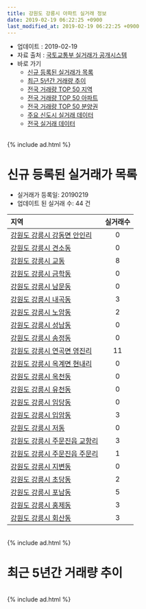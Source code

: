 ```yaml
---
title: 강원도 강릉시 아파트 실거래 정보
date: 2019-02-19 06:22:25 +0900
last_modified_at: 2019-02-19 06:22:25 +0900
---
```


* 업데이트 : 2019-02-19
* 자료 출처 : [국토교통부 실거래가 공개시스템](http://rt.molit.go.kr)
* 바로 가기
    * [신규 등록된 실거래가 목록](#신규-등록된-실거래가-목록)
    * [최근 5년간 거래량 추이](#최근-5년간-거래량-추이)
    * [전국 거래량 TOP 50 지역](https://inasie.github.io/apt-trade-info/최근-3개월-전국에서-가장-거래가-많이-발생한-지역)
    * [전국 거래량 TOP 50 아파트](https://inasie.github.io/apt-trade-info/최근-3개월-전국에서-가장-거래가-많이-발생한-아파트)
    * [전국 거래량 TOP 50 분양권](https://inasie.github.io/apt-trade-info/최근-3개월-전국에서-가장-거래가-많이-발생한-분양권)
    * [주요 신도시 실거래 데이터](https://inasie.github.io/apt-trade-info/주요-신도시)
    * [전국 실거래 데이터](https://inasie.github.io/apt-trade-info/전국)

<br>
{% include ad.html %}
<br>

# 신규 등록된 실거래가 목록
* 실거래가 등록일: 20190219
* 업데이트 된 실거래 수: 44 건


|지역|실거래수|
|:---|:---:|
|[강원도 강릉시 강동면 안인리](https://inasie.github.io/apt-trade-info/강원도-강릉시-강동면-안인리)|0|
|[강원도 강릉시 견소동](https://inasie.github.io/apt-trade-info/강원도-강릉시-견소동)|0|
|[강원도 강릉시 교동](https://inasie.github.io/apt-trade-info/강원도-강릉시-교동)|8|
|[강원도 강릉시 금학동](https://inasie.github.io/apt-trade-info/강원도-강릉시-금학동)|0|
|[강원도 강릉시 남문동](https://inasie.github.io/apt-trade-info/강원도-강릉시-남문동)|0|
|[강원도 강릉시 내곡동](https://inasie.github.io/apt-trade-info/강원도-강릉시-내곡동)|3|
|[강원도 강릉시 노암동](https://inasie.github.io/apt-trade-info/강원도-강릉시-노암동)|2|
|[강원도 강릉시 성남동](https://inasie.github.io/apt-trade-info/강원도-강릉시-성남동)|0|
|[강원도 강릉시 송정동](https://inasie.github.io/apt-trade-info/강원도-강릉시-송정동)|0|
|[강원도 강릉시 연곡면 영진리](https://inasie.github.io/apt-trade-info/강원도-강릉시-연곡면-영진리)|11|
|[강원도 강릉시 옥계면 현내리](https://inasie.github.io/apt-trade-info/강원도-강릉시-옥계면-현내리)|0|
|[강원도 강릉시 옥천동](https://inasie.github.io/apt-trade-info/강원도-강릉시-옥천동)|0|
|[강원도 강릉시 유천동](https://inasie.github.io/apt-trade-info/강원도-강릉시-유천동)|0|
|[강원도 강릉시 임당동](https://inasie.github.io/apt-trade-info/강원도-강릉시-임당동)|0|
|[강원도 강릉시 입암동](https://inasie.github.io/apt-trade-info/강원도-강릉시-입암동)|3|
|[강원도 강릉시 저동](https://inasie.github.io/apt-trade-info/강원도-강릉시-저동)|0|
|[강원도 강릉시 주문진읍 교항리](https://inasie.github.io/apt-trade-info/강원도-강릉시-주문진읍-교항리)|3|
|[강원도 강릉시 주문진읍 주문리](https://inasie.github.io/apt-trade-info/강원도-강릉시-주문진읍-주문리)|1|
|[강원도 강릉시 지변동](https://inasie.github.io/apt-trade-info/강원도-강릉시-지변동)|0|
|[강원도 강릉시 초당동](https://inasie.github.io/apt-trade-info/강원도-강릉시-초당동)|2|
|[강원도 강릉시 포남동](https://inasie.github.io/apt-trade-info/강원도-강릉시-포남동)|5|
|[강원도 강릉시 홍제동](https://inasie.github.io/apt-trade-info/강원도-강릉시-홍제동)|3|
|[강원도 강릉시 회산동](https://inasie.github.io/apt-trade-info/강원도-강릉시-회산동)|3|


<br>
{% include ad.html %}
<br>

# 최근 5년간 거래량 추이


<div style="width:100%;">
    <canvas id="deal_progress" height="200"></canvas>
</div>

<script>
new Chart(document.getElementById("deal_progress"), {
    type: 'line',
    data: {
        labels: ['201402','201403','201404','201405','201406','201407','201408','201409','201410','201411','201412','201501','201502','201503','201504','201505','201506','201507','201508','201509','201510','201511','201512','201601','201602','201603','201604','201605','201606','201607','201608','201609','201610','201611','201612','201701','201702','201703','201704','201705','201706','201707','201708','201709','201710','201711','201712','201801','201802','201803','201804','201805','201806','201807','201808','201809','201810','201811','201812','201901','201902'],
        datasets: [{
            label: '매매',
            pointRadius: 1,
            data: [169, 235, 176, 166, 147, 222, 172, 231, 231, 162, 170, 205, 230, 268, 264, 199, 200, 240, 215, 219, 223, 195, 204, 221, 203, 274, 209, 217, 168, 233, 199, 184, 295, 200, 180, 164, 267, 291, 261, 246, 263, 261, 190, 214, 146, 248, 151, 246, 166, 302, 231, 207, 222, 238, 257, 215, 253, 216, 159, 237, 44],
            borderColor: "rgba(255, 201, 14, 1)",
            backgroundColor: "rgba(255, 201, 14, 0.5)",
            fill: false,
            lineTension: 0
        },{
            label: '전월세',
            pointRadius: 1,
            data: [234, 252, 229, 171, 167, 226, 198, 205, 238, 221, 209, 279, 232, 259, 187, 168, 154, 145, 174, 157, 248, 189, 180, 212, 259, 208, 206, 199, 188, 203, 182, 183, 230, 231, 186, 228, 241, 230, 210, 174, 161, 204, 196, 197, 179, 183, 163, 199, 233, 247, 188, 171, 175, 178, 193, 188, 391, 294, 318, 208, 73],
            borderColor: "rgba(0, 141, 185, 1)",
            backgroundColor: "rgba(0, 141, 185, 0.5)",
            fill: false,
            lineTension: 0
        }
        ]
    },
    options: {
        responsive: true,
        title: {
            display: false
        },
        tooltips: {
            mode: 'index',
            intersect: false
        },
        hover: {
            mode: 'nearest',
            intersect: true
        },
        scales: {
            xAxes: [{
                display: true,
                scaleLabel: {
                    display: true,
                    labelString: '년/월'
                }
            }],
            yAxes: [{
                display: true,
                ticks: {
                    suggestedMin: 0,
                },
                scaleLabel: {
                    display: true,
                    labelString: '실거래 수'
                }
            }]
        }
    }
});

</script>


<br>
{% include ad.html %}
<br>

